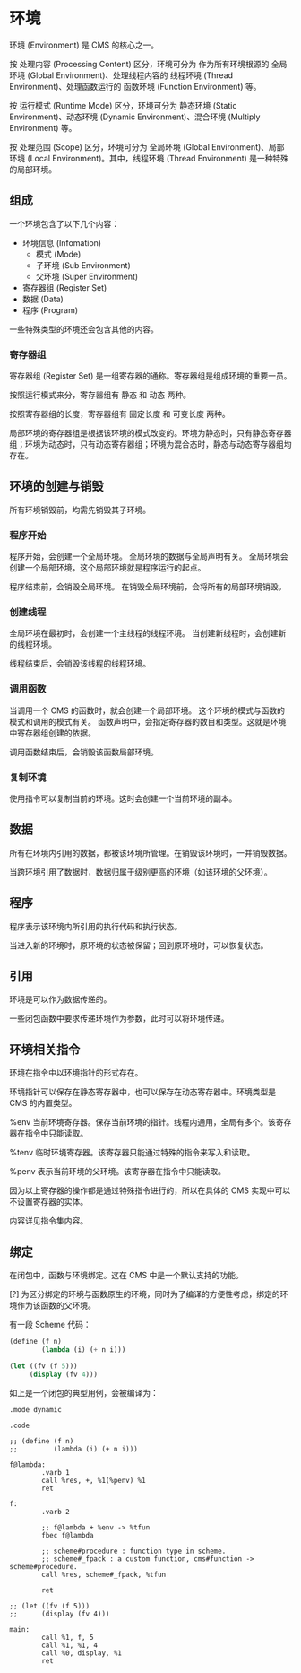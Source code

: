 # 环境

环境 (Environment) 是 CMS 的核心之一。

按 处理内容 (Processing Content) 区分，环境可分为 作为所有环境根源的 全局环境 (Global Environment)、处理线程内容的 线程环境 (Thread Environment)、处理函数运行的 函数环境 (Function Environment) 等。

按 运行模式 (Runtime Mode) 区分，环境可分为 静态环境 (Static Environment)、动态环境 (Dynamic Environment)、混合环境 (Multiply Environment) 等。

按 处理范围 (Scope) 区分，环境可分为 全局环境 (Global Environment)、局部环境 (Local Environment)。其中，线程环境 (Thread Environment) 是一种特殊的局部环境。

## 组成

一个环境包含了以下几个内容：

- 环境信息 (Infomation)
    - 模式 (Mode)
    - 子环境 (Sub Environment)
    - 父环境 (Super Environment)
- 寄存器组 (Register Set)
- 数据 (Data)
- 程序 (Program)

一些特殊类型的环境还会包含其他的内容。

### 寄存器组

寄存器组 (Register Set) 是一组寄存器的通称。寄存器组是组成环境的重要一员。

按照运行模式来分，寄存器组有 静态 和 动态 两种。

按照寄存器组的长度，寄存器组有 固定长度 和 可变长度 两种。

局部环境的寄存器组是根据该环境的模式改变的。环境为静态时，只有静态寄存器组；环境为动态时，只有动态寄存器组；环境为混合态时，静态与动态寄存器组均存在。

## 环境的创建与销毁

所有环境销毁前，均需先销毁其子环境。

### 程序开始

程序开始，会创建一个全局环境。
全局环境的数据与全局声明有关。
全局环境会创建一个局部环境，这个局部环境就是程序运行的起点。

程序结束前，会销毁全局环境。
在销毁全局环境前，会将所有的局部环境销毁。

### 创建线程

全局环境在最初时，会创建一个主线程的线程环境。
当创建新线程时，会创建新的线程环境。

线程结束后，会销毁该线程的线程环境。

### 调用函数

当调用一个 CMS 的函数时，就会创建一个局部环境。
这个环境的模式与函数的模式和调用的模式有关。
函数声明中，会指定寄存器的数目和类型。这就是环境中寄存器组创建的依据。

调用函数结束后，会销毁该函数局部环境。

### 复制环境

使用指令可以复制当前的环境。这时会创建一个当前环境的副本。

## 数据

所有在环境内引用的数据，都被该环境所管理。在销毁该环境时，一并销毁数据。

当跨环境引用了数据时，数据归属于级别更高的环境（如该环境的父环境）。

## 程序

程序表示该环境内所引用的执行代码和执行状态。

当进入新的环境时，原环境的状态被保留；回到原环境时，可以恢复状态。

## 引用

环境是可以作为数据传递的。

一些闭包函数中要求传递环境作为参数，此时可以将环境传递。

## 环境相关指令

环境在指令中以环境指针的形式存在。

环境指针可以保存在静态寄存器中，也可以保存在动态寄存器中。环境类型是 CMS 的内置类型。

%env 当前环境寄存器。保存当前环境的指针。线程内通用，全局有多个。该寄存器在指令中只能读取。

%tenv 临时环境寄存器。该寄存器只能通过特殊的指令来写入和读取。

%penv 表示当前环境的父环境。该寄存器在指令中只能读取。

因为以上寄存器的操作都是通过特殊指令进行的，所以在具体的 CMS 实现中可以不设置寄存器的实体。

内容详见指令集内容。

## 绑定

在闭包中，函数与环境绑定。这在 CMS 中是一个默认支持的功能。

[?] 为区分绑定的环境与函数原生的环境，同时为了编译的方便性考虑，绑定的环境作为该函数的父环境。

有一段 Scheme 代码：

```scheme
(define (f n)
        (lambda (i) (+ n i)))

(let ((fv (f 5)))
     (display (fv 4)))
```

如上是一个闭包的典型用例，会被编译为：

``` 
.mode dynamic

.code

;; (define (f n)
;;         (lambda (i) (+ n i)))

f@lambda:
        .varb 1
        call %res, +, %1(%penv) %1
        ret
        
f:
        .varb 2

        ;; f@lambda + %env -> %tfun
        fbec f@lambda
        
        ;; scheme#procedure : function type in scheme.
        ;; scheme#_fpack : a custom function, cms#function -> scheme#procedure.
        call %res, scheme#_fpack, %tfun

        ret

;; (let ((fv (f 5)))
;;      (display (fv 4)))
        
main:
        call %1, f, 5
        call %1, %1, 4
        call %0, display, %1
        ret
```
